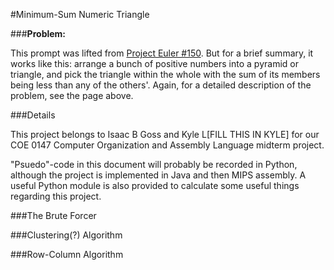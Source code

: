 #Minimum-Sum Numeric Triangle

###**Problem:**

This prompt was lifted from [Project Euler #150](https://projecteuler.net/problem=150).  But for a brief summary, it works like this: arrange a bunch of positive numbers into a pyramid or triangle, and pick the triangle within the whole with the sum of its members being less than any of the others'.  Again, for a detailed description of the problem, see the page above.

###Details

This project belongs to Isaac B Goss and Kyle L[FILL THIS IN KYLE] for our COE 0147 Computer Organization and Assembly Language midterm project.  

"Psuedo"-code in this document will probably be recorded in Python, although the project is implemented in Java and then MIPS assembly.  A useful Python module is also provided to calculate some useful things regarding this project.

###The Brute Forcer

###Clustering(?) Algorithm

###Row-Column Algorithm